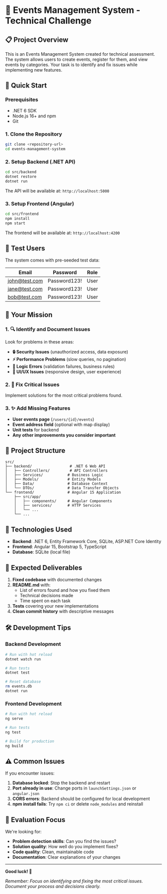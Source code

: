 # 🎯 Events Management System - Technical Challenge

## 📋 Project Overview

This is an Events Management System created for technical assessment. The system allows users to create events, register for them, and view events by categories. Your task is to identify and fix issues while implementing new features.

## 🚀 Quick Start

### Prerequisites
- .NET 6 SDK
- Node.js 16+ and npm
- Git

### 1. Clone the Repository
```bash
git clone <repository-url>
cd events-management-system
```

### 2. Setup Backend (.NET API)
```bash
cd src/backend
dotnet restore
dotnet run
```
The API will be available at: `http://localhost:5000`

### 3. Setup Frontend (Angular)
```bash
cd src/frontend
npm install
npm start
```
The frontend will be available at: `http://localhost:4200`


## 👥 Test Users

The system comes with pre-seeded test data:

| Email | Password | Role |
|-------|----------|------|
| john@test.com | Password123! | User |
| jane@test.com | Password123! | User |
| bob@test.com | Password123! | User |

## 🎯 Your Mission

### 1. 🔍 **Identify and Document Issues**
Look for problems in these areas:
- **🔒 Security Issues** (unauthorized access, data exposure)
- **⚡ Performance Problems** (slow queries, no pagination)
- **🧠 Logic Errors** (validation failures, business rules)
- **📱 UI/UX Issues** (responsive design, user experience)

### 2. 🔧 **Fix Critical Issues**
Implement solutions for the most critical problems found.

### 3. ✨ **Add Missing Features**
- **User events page** (`/users/{id}/events`)
- **Event address field** (optional with map display)
- **Unit tests** for backend
- **Any other improvements you consider important**

## 📁 Project Structure

```
src/
├── backend/                 # .NET 6 Web API
│   ├── Controllers/         # API Controllers
│   ├── Services/           # Business Logic
│   ├── Models/             # Entity Models
│   ├── Data/               # Database Context
│   └── DTOs/               # Data Transfer Objects
└── frontend/               # Angular 15 Application
    ├── src/app/
    │   ├── components/     # Angular Components
    │   ├── services/       # HTTP Services
    │   └── ...
    └── ...
```

## 🔧 Technologies Used

- **Backend**: .NET 6, Entity Framework Core, SQLite, ASP.NET Core Identity
- **Frontend**: Angular 15, Bootstrap 5, TypeScript
- **Database**: SQLite (local file)

## 📝 Expected Deliverables

1. **Fixed codebase** with documented changes
2. **README.md** with:
   - List of errors found and how you fixed them
   - Technical decisions made
   - Time spent on each task
3. **Tests** covering your new implementations
4. **Clean commit history** with descriptive messages

## 🛠️ Development Tips

### Backend Development
```bash
# Run with hot reload
dotnet watch run

# Run tests
dotnet test

# Reset database
rm events.db
dotnet run
```

### Frontend Development
```bash
# Run with hot reload
ng serve

# Run tests
ng test

# Build for production
ng build
```

## ⚠️ Common Issues

If you encounter issues:

1. **Database locked**: Stop the backend and restart
2. **Port already in use**: Change ports in `launchSettings.json` or `angular.json`
3. **CORS errors**: Backend should be configured for local development
4. **npm install fails**: Try `npm ci` or delete `node_modules` and reinstall

## 🎯 Evaluation Focus

We're looking for:
- **Problem detection skills**: Can you find the issues?
- **Solution quality**: How well do you implement fixes?
- **Code quality**: Clean, maintainable code
- **Documentation**: Clear explanations of your changes

---

**Good luck! 🚀**

*Remember: Focus on identifying and fixing the most critical issues. Document your process and decisions clearly.*